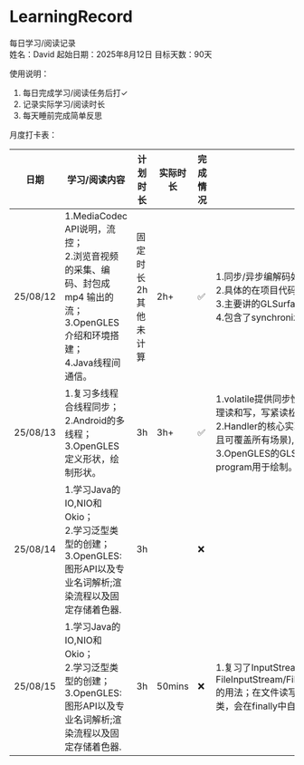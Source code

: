 # LearningRecord
每日学习/阅读记录  
姓名：David  起始日期：2025年8月12日  目标天数：90天

使用说明：
1. 每日完成学习/阅读任务后打✓ 
2. 记录实际学习/阅读时长 
3. 每天睡前完成简单反思

月度打卡表：

| 日期| 学习/阅读内容 | 计划时长 | 实际时长 | 完成情况 | 今日收获/反思 |   |
|--------------------------------------------|---------|------|------|------|---------|---|
| 25/08/12 | 1.MediaCodec API说明，流控；<br>2.浏览音视频的采集、编码、封包成 mp4 输出的流；<br>3.OpenGLES介绍和环境搭建；<br>4.Java线程间通信。|固定时长2h其他未计算 | 2h+ | ✅|  1.同步/异步编解码如何选择？媒体文件上传下载，音视频推流的具体操作？<br>2.具体的在项目代码中有需复习确认。<br>3.主要讲的GLSurfaceView的Renderer接口。<br>4.包含了synchronized与“Monitor”，interrupt()/wait()/notify()/notifyAll()/join()/yield()的用法。|   |
| 25/08/13 | 1.复习多线程合线程同步；<br>2.Android的多线程；<br>3.OpenGLES定义形状，绘制形状。|3h |3h+|✅|1.volatile提供同步性，AtomicReference提供同步性和原子性。ReentrantReadWriteLock分别管理读和写，写紧读松。线程安全围绕共享资源展开。<br>2.Handler的核心实现, HandlerThread(单线程，仅争对需要主线程操作的场景), Excutors(多线程且可覆盖所有场景),AsyncTask的内存泄露谬论, 实际上内存仍会被回收。<br> 3.OpenGLES的GLSL语言:vertex shader顶点着色器定义形状;fragment shader定义颜色和纹理; program用于绘制。shader编译和它们与program的链接属于耗时操作, 应只创建一次并缓存它们。| |
| 25/08/14 | 1.学习Java的IO,NIO和Okio；<br>2.学习泛型类型的创建；<br>3.OpenGLES:图形API以及专业名词解析;渲染流程以及固定存储着色器.|3h ||❌|| |
| 25/08/15 | 1.学习Java的IO,NIO和Okio；<br>2.学习泛型类型的创建；<br>3.OpenGLES:图形API以及专业名词解析;渲染流程以及固定存储着色器.|3h |50mins|❌|1.复习了InputStream/OutputStream，FileInputStream/FileOutputStream,Reader/Writer,BufferedInputStream/BufferedOutputStream的用法；在文件读写上,前面几个类像一根接在一根上的吸管;try(){}catch{}括号中实例化以上几个类，会在finally中自动调用文件关闭方法close()| |
